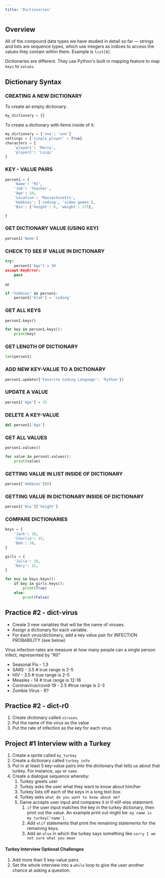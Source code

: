 ```yaml
---
title: 'Dictionaries'
---
```


## Overview
All of the compound data types we have studied in detail so far — strings and lists are sequence types, which use
 integers as indices to access the values they contain within them. Example is `list[0]`.
 
 Dictionaries are different. They use Python's built in mapping feature to map `keys` to `values`.
 
 ## Dictionary Syntax

### CREATING A NEW DICTIONARY
To create an empty dictionary:

```python
my_dictionary = {}
```

To create a dictionary with items inside of it:

```python
my_dictionary = {'one': 'uno'}
settings = {'single_player' : True}
characters = {
    'player1': 'Mario',
    'player2': 'Luigi'
}
```

### KEY - VALUE PAIRS

```python
person1 = {
    'Name': 'MJ',
    'Job': 'Teacher',
    'Age': 24,
    'Location': 'Massachusetts',
    'Hobbies': ['coding', 'video games'],
    'Bio': {'height': 6, 'weight': 175},

}
```
### GET DICTIONARY VALUE (USING KEY)

```python
person1['Name']
```
### CHECK TO SEE IF VALUE IN DICTIONARY

```python
try:
    person1['Age"] = 30
except KeyError:
    pass
```
    
or

```python
if "hobbies" in person1:
    person1['blah'] = 'coding' 
```

### GET ALL KEYS

```python
person1.keys()

for key in person1.keys():
    print(key)
```

### GET LENGTH OF DICTIONARY

```python
len(person1)
```
### ADD NEW KEY-VALUE TO A DICTIONARY

```python
person1.update({'Favorite Coding Language': 'Python'})
```

### UPDATE A VALUE

```python
person1['Age'] = 25
```

### DELETE A KEY-VALUE

```python
del person1['Age']
```

### GET ALL VALUES

```python
person1.values()

for value in person1.values():
    print(value)
```

### GETTING VALUE IN LIST INSIDE OF DICTIONARY

```python
person1['Hobbies'][0]
```

### GETTING VALUE IN DICTIONARY INSIDE OF DICTIONARY

```python
person1['Bio']['height']
```

### COMPARE DICTIONARIES

```python
boys = {
    'Jack': 18,
    'Charlie': 15,
    'Bob': 18,
}

girls = {
    'Julia': 16,
    'Mary': 15,
}

for boy in boys.keys():
    if boy in girls.keys():
        print(True)
    else:
        print(False)
```

## Practice #2 - dict-virus

* Create 3 new variables that will be the name of viruses.
* Assign a dictionary for each variable. 
* For each virus/dictionary, add a key value pair for INFECTION PROBABILITY (see below)

Virus infection rates are measure at how many people can a single person infect, represented by "R0"

* Seasonal Flu - 1.3
* SARS - 3.5 # true range is 2-5 
* HIV - 3.5 # true range is 2-5
* Measles - 14 # true range is 12-16
* Coronavirus/covid-19 - 2.5 #true range is 2-3
* Zombie Virus - R?

## Practice #2 - dict-r0

1. Create dictionary called `viruses`. 
2. Put the name of the virus as the value
3. Put the rate of infection as the key for each virus. 


## Project #1 Interview with a Turkey
1. Create a sprite called `my_turkey`
2. Create a dictionary called `turkey_info`
3. Put in at least 5 key-value pairs into the dictionary that tells us about that turkey. For instance, `age` or `name`.
4. Create a dialogue sequence whereby:
    1. Turkey greets user
    2. Turkey asks the user what they want to know about him/her
    3. Turkey lists off each of the keys in a long text box.
    4. Turkey asks `what do you want to know about me?`
    4. Game accepts user input and compares it in if-elif-else statement.
        1. `if` the user input matches the key in the turkey dictionary, then print out the value. An
         example print out might be: `my name is my_turkey['name']`.
        2. Add `elif` statements that print the remaining statements for the remaining keys.
        2. Add an `else` in which the turkey says something like `sorry I am not sure what you mean`

#### Turkey Interview Optional Challenges

1. Add more than 5 key-value pairs.
2. Set the whole interview into a `while` loop to give the user another chance at asking a question.

